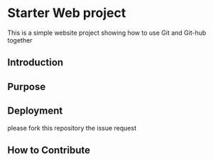 # Starter Web project

This is a simple website project showing how to use Git and Git-hub together

## Introduction

## Purpose

## Deployment

please fork this repository the issue request

## How to Contribute